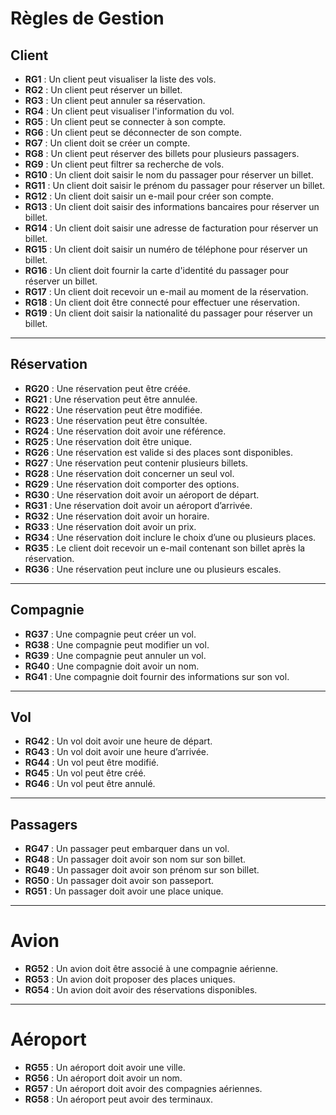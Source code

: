 # Règles de Gestion

## Client

- **RG1** : Un client peut visualiser la liste des vols.
- **RG2** : Un client peut réserver un billet.
- **RG3** : Un client peut annuler sa réservation.
- **RG4** : Un client peut visualiser l'information du vol.
- **RG5** : Un client peut se connecter à son compte.
- **RG6** : Un client peut se déconnecter de son compte.
- **RG7** : Un client doit se créer un compte.
- **RG8** : Un client peut réserver des billets pour plusieurs passagers.
- **RG9** : Un client peut filtrer sa recherche de vols.
- **RG10** : Un client doit saisir le nom du passager pour réserver un billet.
- **RG11** : Un client doit saisir le prénom du passager pour réserver un billet.
- **RG12** : Un client doit saisir un e-mail pour créer son compte.
- **RG13** : Un client doit saisir des informations bancaires pour réserver un billet.
- **RG14** : Un client doit saisir une adresse de facturation pour réserver un billet.
- **RG15** : Un client doit saisir un numéro de téléphone pour réserver un billet.
- **RG16** : Un client doit fournir la carte d'identité du passager pour réserver un billet.
- **RG17** : Un client doit recevoir un e-mail au moment de la réservation.
- **RG18** : Un client doit être connecté pour effectuer une réservation.
- **RG19** : Un client doit saisir la nationalité du passager pour réserver un billet.

---

## Réservation

- **RG20** : Une réservation peut être créée.
- **RG21** : Une réservation peut être annulée.
- **RG22** : Une réservation peut être modifiée.
- **RG23** : Une réservation peut être consultée.
- **RG24** : Une réservation doit avoir une référence.
- **RG25** : Une réservation doit être unique.
- **RG26** : Une réservation est valide si des places sont disponibles.
- **RG27** : Une réservation peut contenir plusieurs billets.
- **RG28** : Une réservation doit concerner un seul vol.
- **RG29** : Une réservation doit comporter des options.
- **RG30** : Une réservation doit avoir un aéroport de départ.
- **RG31** : Une réservation doit avoir un aéroport d’arrivée.
- **RG32** : Une réservation doit avoir un horaire.
- **RG33** : Une réservation doit avoir un prix.
- **RG34** : Une réservation doit inclure le choix d’une ou plusieurs places.
- **RG35** : Le client doit recevoir un e-mail contenant son billet après la réservation.
- **RG36** : Une réservation peut inclure une ou plusieurs escales.

---

## Compagnie

- **RG37** : Une compagnie peut créer un vol.
- **RG38** : Une compagnie peut modifier un vol.
- **RG39** : Une compagnie peut annuler un vol.
- **RG40** : Une compagnie doit avoir un nom.
- **RG41** : Une compagnie doit fournir des informations sur son vol.

---

## Vol

- **RG42** : Un vol doit avoir une heure de départ.
- **RG43** : Un vol doit avoir une heure d’arrivée.
- **RG44** : Un vol peut être modifié.
- **RG45** : Un vol peut être créé.
- **RG46** : Un vol peut être annulé.

---

## Passagers

- **RG47** : Un passager peut embarquer dans un vol.
- **RG48** : Un passager doit avoir son nom sur son billet.
- **RG49** : Un passager doit avoir son prénom sur son billet.
- **RG50** : Un passager doit avoir son passeport.
- **RG51** : Un passager doit avoir une place unique.

---

# Avion

- **RG52** : Un avion doit être associé à une compagnie aérienne.
- **RG53** : Un avion doit proposer des places uniques.
- **RG54** : Un avion doit avoir des réservations disponibles.

---

# Aéroport

- **RG55** : Un aéroport doit avoir une ville.
- **RG56** : Un aéroport doit avoir un nom.
- **RG57** : Un aéroport doit avoir des compagnies aériennes.
- **RG58** : Un aéroport peut avoir des terminaux.
